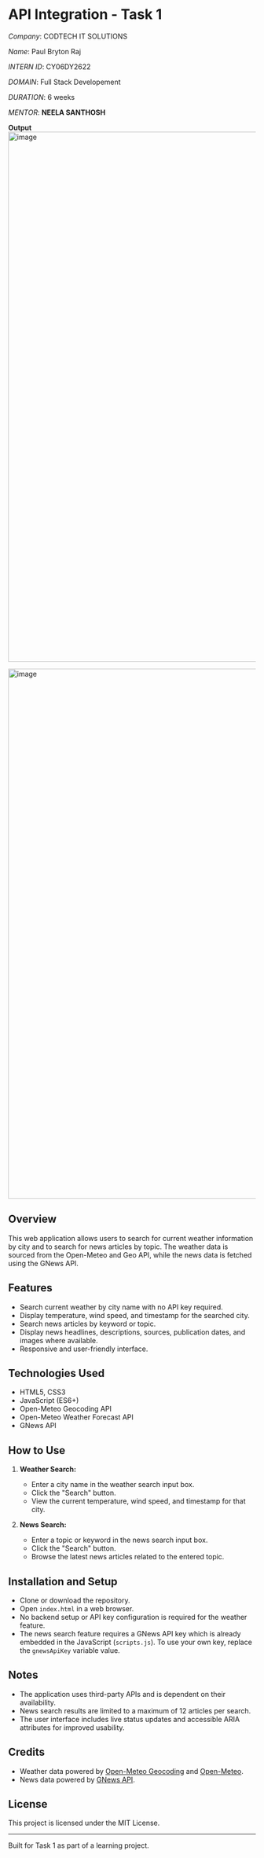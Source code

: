 # API Integration - Task 1

*Company*: CODTECH IT SOLUTIONS

*Name*: Paul Bryton Raj

*INTERN ID*: CY06DY2622

*DOMAIN*: Full Stack Developement

*DURATION*: 6 weeks

*MENTOR*: **NEELA SANTHOSH**

**Output**
<img width="1919" height="1079" alt="image" src="https://github.com/user-attachments/assets/8962a152-5d4b-446c-b250-aedcf40a79de" />

<img width="1897" height="1079" alt="image" src="https://github.com/user-attachments/assets/855ff29a-3336-4772-996d-ee0ade5e06aa" />



## Overview
This web application allows users to search for current weather information by city and to search for news articles by topic. The weather data is sourced from the Open-Meteo and Geo API, while the news data is fetched using the GNews API.

## Features
- Search current weather by city name with no API key required.
- Display temperature, wind speed, and timestamp for the searched city.
- Search news articles by keyword or topic.
- Display news headlines, descriptions, sources, publication dates, and images where available.
- Responsive and user-friendly interface.

## Technologies Used
- HTML5, CSS3
- JavaScript (ES6+)
- Open-Meteo Geocoding API
- Open-Meteo Weather Forecast API
- GNews API

## How to Use
1. **Weather Search:**
   - Enter a city name in the weather search input box.
   - Click the "Search" button.
   - View the current temperature, wind speed, and timestamp for that city.

2. **News Search:**
   - Enter a topic or keyword in the news search input box.
   - Click the "Search" button.
   - Browse the latest news articles related to the entered topic.

## Installation and Setup
- Clone or download the repository.
- Open `index.html` in a web browser.
- No backend setup or API key configuration is required for the weather feature.
- The news search feature requires a GNews API key which is already embedded in the JavaScript (`scripts.js`). To use your own key, replace the `gnewsApiKey` variable value.

## Notes
- The application uses third-party APIs and is dependent on their availability.
- News search results are limited to a maximum of 12 articles per search.
- The user interface includes live status updates and accessible ARIA attributes for improved usability.

## Credits
- Weather data powered by [Open-Meteo Geocoding](https://geocoding-api.open-meteo.com) and [Open-Meteo](https://open-meteo.com).
- News data powered by [GNews API](https://gnews.io).

## License
This project is licensed under the MIT License.

---

Built for Task 1 as part of a learning project.
